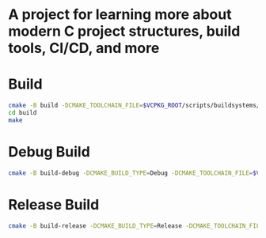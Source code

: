 # A project for learning more about modern C project structures, build tools, CI/CD, and more

# Build
```bash
cmake -B build -DCMAKE_TOOLCHAIN_FILE=$VCPKG_ROOT/scripts/buildsystems/vcpkg.cmake
cd build
make
```

# Debug Build
```bash
cmake -B build-debug -DCMAKE_BUILD_TYPE=Debug -DCMAKE_TOOLCHAIN_FILE=$VCPKG_ROOT/scripts/buildsystems/vcpkg.cmake
```

# Release Build
```bash
cmake -B build-release -DCMAKE_BUILD_TYPE=Release -DCMAKE_TOOLCHAIN_FILE=$VCPKG_ROOT/scripts/buildsystems/vcpkg.cmake
```

